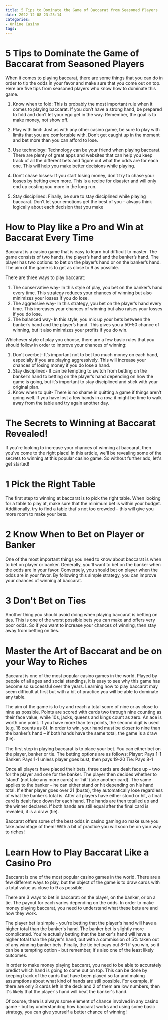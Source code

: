 ```yaml
---
title: 5 Tips to Dominate the Game of Baccarat from Seasoned Players 
date: 2022-12-08 23:25:14
categories:
- Online Casino
tags:
---
```



#  5 Tips to Dominate the Game of Baccarat from Seasoned Players 

When it comes to playing baccarat, there are some things that you can do in order to tip the odds in your favor and make sure that you come out on top. Here are five tips from seasoned players who know how to dominate this game.

1. Know when to fold: This is probably the most important rule when it comes to playing baccarat. If you don’t have a strong hand, be prepared to fold and don’t let your ego get in the way. Remember, the goal is to make money, not show off.

2. Play with limit: Just as with any other casino game, be sure to play with limits that you are comfortable with. Don’t get caught up in the moment and bet more than you can afford to lose.

3. Use technology: Technology can be your friend when playing baccarat. There are plenty of great apps and websites that can help you keep track of all the different bets and figure out what the odds are for each one. This will help you make better decisions while playing.

4. Don’t chase losses: If you start losing money, don’t try to chase your losses by betting even more. This is a recipe for disaster and will only end up costing you more in the long run.

5. Stay disciplined: Finally, be sure to stay disciplined while playing baccarat. Don’t let your emotions get the best of you – always think logically about each decision that you make

#  How to Play like a Pro and Win at Baccarat Every Time 

Baccarat is a casino game that is easy to learn but difficult to master. The game consists of two hands, the player’s hand and the banker’s hand. The player has two options: to bet on the player’s hand or on the banker’s hand. The aim of the game is to get as close to 9 as possible.

There are three ways to play baccarat: 

1) The conservative way- In this style of play, you bet on the banker’s hand every time. This strategy reduces your chances of winning but also minimizes your losses if you do lose. 
2) The aggressive way- In this strategy, you bet on the player’s hand every time. This increases your chances of winning but also raises your losses if you do lose. 
3) The balanced way- In this style, you mix up your bets between the banker’s hand and the player’s hand. This gives you a 50-50 chance of winning, but it also minimizes your profits if you do win.

Whichever style of play you choose, there are a few basic rules that you should follow in order to improve your chances of winning: 

1) Don’t overbet- It’s important not to bet too much money on each hand, especially if you are playing aggressively. This will increase your chances of losing money if you do lose a hand. 
2) Stay disciplined- It can be tempting to switch from betting on the banker’s hand to betting on the player’s hand depending on how the game is going, but it’s important to stay disciplined and stick with your original plan. 
3) Know when to quit- There is no shame in quitting a game if things aren’t going well. If you have lost a few hands in a row, it might be time to walk away from the table and try again another day.

#  The Secrets to Winning at Baccarat Revealed! 

If you're looking to increase your chances of winning at baccarat, then you've come to the right place! In this article, we'll be revealing some of the secrets to winning at this popular casino game. So without further ado, let's get started!

# 1 Pick the Right Table 

The first step to winning at baccarat is to pick the right table. When looking for a table to play at, make sure that the minimum bet is within your budget. Additionally, try to find a table that's not too crowded – this will give you more room to make your bets.

# 2 Know When to Bet on Player or Banker 

One of the most important things you need to know about baccarat is when to bet on player or banker. Generally, you'll want to bet on the banker when the odds are in your favor. Conversely, you should bet on player when the odds are in your favor. By following this simple strategy, you can improve your chances of winning at baccarat.

# 3 Don't Bet on Ties 

Another thing you should avoid doing when playing baccarat is betting on ties. This is one of the worst possible bets you can make and offers very poor odds. So if you want to increase your chances of winning, then stay away from betting on ties.

#  Master the Art of Baccarat and be on your Way to Riches 

Baccarat is one of the most popular casino games in the world. Played by people of all ages and social standings, it is easy to see why this game has become so successful over the years. Learning how to play baccarat may seem difficult at first but with a bit of practice you will be able to dominate any table.

The aim of the game is to try and reach a total score of nine or as close to nine as possible. Points are scored with cards two through nine counting as their face value, while 10s, jacks, queens and kings count as zero. An ace is worth one point. If you have more than ten points, the second digit is used (e.g. 18 counts as 8). In order to win, your hand must be closer to nine than the banker’s hand – if both hands have the same total, the game is a draw (tie).

The first step in playing baccarat is to place your bet. You can either bet on the player, banker or tie. The betting options are as follows: 
Player: Pays 1-1
Banker: Pays 1-1 unless player goes bust, then pays 19-20 
Tie: Pays 8-1

Once all players have placed their bets, three cards are dealt face up – two for the player and one for the banker. The player then decides whether to ‘stand’ (not take any more cards) or ‘hit’ (take another card). The same applies to the banker – he can either stand or hit depending on his hand total. If either player goes over 21 (busts), they automatically lose regardless of what the banker’s total is.
After all players have either stood or hit, a final card is dealt face down for each hand. The hands are then totalled up and the winner declared. If both hands are still equal after the final card is revealed, it is a draw (tie).

Baccarat offers some of the best odds in casino gaming so make sure you take advantage of them! With a bit of practice you will soon be on your way to riches!

#  Learn How to Play Baccarat Like a Casino Pro

Baccarat is one of the most popular casino games in the world. There are a few different ways to play, but the object of the game is to draw cards with a total value as close to 9 as possible.

There are 3 ways to bet in baccarat: on the player, on the banker, or on a tie. The payout for each varies depending on the odds. In order to make money playing baccarat, you need to understand what these bets are and how they work.

The player bet is simple - you're betting that the player's hand will have a higher total than the banker's hand. The banker bet is slightly more complicated. You're actually betting that the banker's hand will have a higher total than the player's hand, but with a commission of 5% taken out of any winning banker bets. Finally, the tie bet pays out 8-1 if you win, so it can be a tempting option - but remember, it's also one of the least likely outcomes.

In order to make money playing baccarat, you need to be able to accurately predict which hand is going to come out on top. This can be done by keeping track of the cards that have been played so far and making assumptions about what kind of hands are still possible. For example, if there are only 3 cards left in the deck and 2 of them are low numbers, then it's likely that the player's hand will beat the banker's hand.

Of course, there is always some element of chance involved in any casino game - but by understanding how baccarat works and using some basic strategy, you can give yourself a better chance of winning!